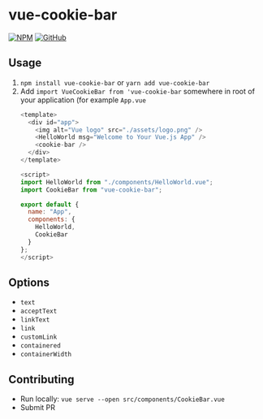 # vue-cookie-bar

[![NPM](https://badgen.net/npm/v/vue-cookie-bar)](https://www.npmjs.com/package/vue-cookie-bar)
[![GitHub](https://badgen.net/github/release/rafalolszewski94/vue-cookie-bar)](https://github.com/rafalolszewski94/vue-cookie-bar)

## Usage
1. `npm install vue-cookie-bar` or `yarn add vue-cookie-bar`
2. Add `import VueCookieBar from 'vue-cookie-bar` somewhere in root of your application (for example `App.vue`
	```js
	<template>
	  <div id="app">
		<img alt="Vue logo" src="./assets/logo.png" />
		<HelloWorld msg="Welcome to Your Vue.js App" />
		<cookie-bar />
	  </div>
	</template>

	<script>
	import HelloWorld from "./components/HelloWorld.vue";
	import CookieBar from "vue-cookie-bar";

	export default {
	  name: "App",
	  components: {
		HelloWorld,
		CookieBar
	  }
	};
	</script>
	```

## Options
- `text`
- `acceptText`
- `linkText`
- `link`
- `customLink`
- `containered`
- `containerWidth`

## Contributing
- Run locally: `vue serve --open src/components/CookieBar.vue`
- Submit PR
